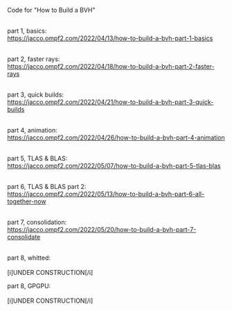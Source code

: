 Code for "How to Build a BVH"<br><br>

part 1, basics:<br>
https://jacco.ompf2.com/2022/04/13/how-to-build-a-bvh-part-1-basics<br><br>

part 2, faster rays:<br>
https://jacco.ompf2.com/2022/04/18/how-to-build-a-bvh-part-2-faster-rays<br><br>

part 3, quick builds:<br>
https://jacco.ompf2.com/2022/04/21/how-to-build-a-bvh-part-3-quick-builds<br><br>

part 4, animation:<br>
https://jacco.ompf2.com/2022/04/26/how-to-build-a-bvh-part-4-animation<br><br>

part 5, TLAS & BLAS:<br>
https://jacco.ompf2.com/2022/05/07/how-to-build-a-bvh-part-5-tlas-blas<br><br>

part 6, TLAS & BLAS part 2:<br>
https://jacco.ompf2.com/2022/05/13/how-to-build-a-bvh-part-6-all-together-now<br><br>

part 7, consolidation:<br>
https://jacco.ompf2.com/2022/05/20/how-to-build-a-bvh-part-7-consolidate<br><br>

part 8, whitted:<br><br>
[i]UNDER CONSTRUCTION[/i]<br>

part 8, GPGPU:<br><br>
[i]UNDER CONSTRUCTION[/i]
